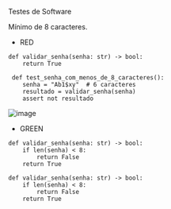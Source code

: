 Testes de Software

Mínimo de 8 caracteres.

- RED
  
```
def validar_senha(senha: str) -> bool:
    return True 

 def test_senha_com_menos_de_8_caracteres():
    senha = "Ab1$xy"  # 6 caracteres
    resultado = validar_senha(senha)
    assert not resultado
```
![image](https://github.com/user-attachments/assets/1a797bc8-21d0-4ce0-8fb9-7548017a68c7)

- GREEN

```
def validar_senha(senha: str) -> bool:
    if len(senha) < 8:
        return False
    return True

def validar_senha(senha: str) -> bool:
    if len(senha) < 8:
        return False
    return True
```
